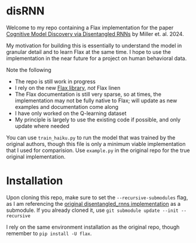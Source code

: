 # disRNN
Welcome to my repo containing a Flax implementation for the paper [Cognitive Model Discovery via Disentangled RNNs](https://proceedings.neurips.cc/paper_files/paper/2023/hash/c194ced51c857ec2c1928b02250e0ac8-Abstract-Conference.html) by Miller et. al. 2024. 

My motivation for building this is essentially to understand the model in granular detail and to learn Flax at the same time. I hope to use the implementation in the near future for a project on human behavioral data. 

Note the following
- The repo is still work in progress
- I rely on the new [Flax library](https://flax.readthedocs.io/en/latest/), *not* Flax linen
- The Flax documentation is still very sparse, so at times, the implementation may not be fully native to Flax; will update as new examples and documentation come along
- I have only worked on the Q-learning dataset
- My principle is largely to use the existing code if possible, and only update where needed 

You can use `train_haiku.py` to run the model that was trained by the original authors, though this file is only a minimum viable implementation that I used for comparision. Use `example.py` in the original repo for the true original implementation.

# Installation
Upon cloning this repo, make sure to set the `--recursive-submodules` flag, as I am referencing the [original disentangled_rnns implementation](https://github.com/google-deepmind/disentangled_rnns/tree/main) as a submodule.
If you already cloned it, use `git submodule update --init --recursive`

I rely on the same environment installation as the original repo, though remember to `pip install -U flax`.


